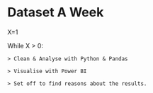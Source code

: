 # Dataset A Week
 
X=1

While X > 0:

    > Clean & Analyse with Python & Pandas

    > Visualise with Power BI 

    > Set off to find reasons about the results. 


